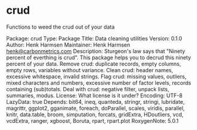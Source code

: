 # crud
Functions to weed the crud out of your data

Package: crud
Type: Package
Title: Data cleaning utilities
Version: 0.1.0
Author: Henk Harmsen
Maintainer: Henk Harmsen <henk@carbonmetrics.com>
Description: Sturgeon's law says that "Ninety percent of everthing is crud".
    This package helps you to decrud this ninety percent of your data. 
    Remove crud: duplicate records, empty columns, empty rows, variables without variance.
    Clean crud: header names, excessive whitespace, invalid strings.
    Flag crud: missing values, outliers, mixed characters and numbers, excessive number of factor levels, records containing (sub)totals. 
    Deal with crud: negative filter, unpack lists, summaries, modus.
License: What license is it under?
Encoding: UTF-8
LazyData: true
Depends:
    bit64,
    ineq,
    quanteda,
    stringr,
    stringi,
    lubridate,
    magrittr,
    ggplot2,
    gganimate,
    foreach,
    doParallel,
    scales,
    viridis,
    parallel,
    knitr,
    data.table,
    broom,
    simputation,
    forcats,
    gridExtra,
    HDoutliers, 
    vcd,
    vcdExtra, 
    ranger, 
    xgboost,
    Boruta,
    rpart,
    rpart.plot
RoxygenNote: 5.0.1
